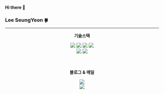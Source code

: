 #### Hi there 👋
###  Lee SeungYeon 🍀
---


<div align="center">
  <p><b>기술스택</b></p>
    <img src="https://img.shields.io/badge/java-007396?style=for-the-badge&logo=java&logoColor=white"> 
    <img src="https://img.shields.io/badge/spring-6DB33F?style=for-the-badge&logo=spring&logoColor=white"> 
    <img src="https://img.shields.io/badge/html5-E34F26?style=for-the-badge&logo=html5&logoColor=white">
    <img src="https://img.shields.io/badge/javascript-F7DF1E?style=for-the-badge&logo=javascript&logoColor=black"> 
  <br>
    <img src="https://img.shields.io/badge/mysql-4479A1?style=for-the-badge&logo=mysql&logoColor=white"> 
    <img src="https://img.shields.io/badge/postgreSQL-4169E1?style=for-the-badge&logo=postgreSQL&logoColor=white"> 
  <br>
  <br>
  <br>


  
  <p><b>블로그 & 메일</b></p> 
  <div>
    <a href="https://velog.io/@tmddus2123">
      <img src="https://img.shields.io/badge/VELOG-a?style=for-the-badge&logo=velog&color=white">
    </a>
  </div>
  <div align="center">
    <a href="https://img.shields.io/badge/leenomt%40naver.com-a?style=for-the-badge&logo=gmail&labelColor=white&color=white">
      <img src="https://img.shields.io/badge/leenomt%40naver.com-a?style=for-the-badge&logo=gmail&labelColor=white&color=white">
    </a>
  </div>
</div>

